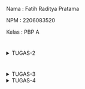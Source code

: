Nama    : Fatih Raditya Pratama

NPM     : 2206083520

Kelas   : PBP A
#
<details>
<summary>TUGAS-2</summary>
1.  
Membuat proyek baru di Django:  

-pertama bikin directory baru  

-nyalakan virtual environment di directory dan masukkan requirements.txt yang berisi
requirements yang dibutuhkan  

-install semua lewat pip install  

-menjalankan command "python manage.py startapp ('app name')"di directory  

-tambahkan 'app name'(disini namanya 'main') di installed_apps dalam settings.py direktori project  

-Setelah itu kita akan mmebuat directory templates dalam directory 'main' dan akan menambahkan
main.html ke dalamnya  

-Untuk membuat models, kita bisa melakukan:  
```python
class Product(models.Model):
    name = models.CharField(max_length=255)
    amount = models.IntegerField()
    description = models.TextField()
```


untuk name, amount, dan description, pakai field yang sesuai, untuk
models.Model adalah kelas dasar yang digunakan untuk mendefinisikan model dalam Django.
Tidak lupa setelah ini kita perlu migrasi model data ini  untuk mengubah struktur tabel basis data 
sesuai dengan perubahan model yang didefinisikan dalam kode, kita bisa melakukan migrasi dengan cara:

python manage.py makemigrations ---> makemigrations menciptakan berkas migrasi yang berisi perubahan model yang belum diaplikasikan ke dalam basis data

diikuti dengan

python manage.py migrate ---> migrate mengaplikasikan perubahan model yang ada di basis data

-Setelah pembuatan model dan migrasi model selesai, kita bisa membuat function di views untuk di return ke html kita dengan cara:
```python
def show_main(request):
    context = {
        'name': 'Fatih Raditya Pratama',
        'class': 'PBP A',
    }

    return render(request, "main.html", context)

```

-Kita bisa melakukan routing ke main.html dengan cara:
```python
from django.urls import path, include
from main.views import show_main

app_name = 'main'

urlpatterns = [
    path('', show_main, name='show_main'),
    path('main/',include('main.urls'))
]
```
path 'main/' akan mengarahkan ke urls.py di directory main

-Setelah semua ini selesai, kita tinggal commit dan push ke repository github dan hubungkan ke adaptable

2.
![BAGAN-WebBasedDjangoApp!](PBP-Tugas2.png)

-Jadi, saat client melakukan request, dan jika valid diterima oleh web server, dan
diturunkan ke Django
-Django menentukan URL
-URL akan menentukan view mana yang dipilih
-view akan mengambil model
-models tersebut digunakan view untuk diteruskan ke template(html)
-template(html) diteruskan dan ditampilkan ke pengguna

3.
Venv(Virtual Environment), berguna untuk menjalankan project dengan dependencies yang berbeda-beda dalam
satu sistem operasi yang sama.


4. 
Perbedaan MVC, MVT, dan MVVM
-MVC(Model-View-Controller)
-MVT(Model-View-Template)
-MVVM(Model-View-Viewmodel)
Pada ketiga ini, model dan view itu sama, model untuk mengelola data aplikasi dan
view adalah bagian yang mengatur bagaimana data dari model ditampilkan ke user.

-Pada MVC, Controller bertanggung jawab untuk menerima input dari user dan mengupdate
view dan model
-Pada MVT, Template bertanggung jawab untuk menampilkan hasil kepada user (biasanya html)
-Pada MVVM, ViewModel bertanggung jawab untuk menghubungkan view dan model, jadi kayak
semacam gabungan antara view dan model

P.S
Selain 2 tes di tests.py saya menambahkan satu test lagi
</details>

#
<details>
<summary>TUGAS-3</summary>


1.
Perbedaan form POST dan form GET pada Django:

POST
Metode POST mengirimkan data sebagai bagian dari permintaan HTTP, yang tidak terlihat di URL

GET
Metode GET bundling data menjadi string yang nantinya akan ditampilkan pada URL.

Sumber:
https://docs.djangoproject.com/en/4.2/topics/forms/#:~:text=GET%20and%20POST%20are%20typically,the%20state%20of%20the%20system.

2.
HTML vs XML vs Json

HTML: HTML memiliki elemen khusus dan atribut yang digunakan untuk menentukan struktur dan tampilan konten web, jadi biasanya digunakan untuk halaman web, html juga bisa diubah tampilannya dengan menggunakan CSS dan Javascript.

XML: Dokumen XML membentuk struktur seperti tree yang dimulai dari root, lalu branch, hingga berakhir pada leaves. Dokumen XML harus mengandung sebuah root element yang merupakan parent dari elemen lainnya. XML memungkinkan penggunaan karakteristik khusus dan definisi dari dokumen karena XML didesain menjadi self-descriptive, kita bisa paham apa yang ada di XML dengan membaca XML nya. XML lebih mudah dibaca bagi orang awam.

Json: Json merupakan pasangan *key* *value* pair seperti dictionary pada Python dan map di Java, Json akan lebih sulit dipahami bagi orang awam yang melihat tapi pasti akan lebih mudah dipahami bagi pengembang karena Json merupakan turunan dari Javascript.

3.
Kenapa Json sering digunakan?

Json adalah turunan dari Javascript sehingga orang-orang yang berpangalaman dengan Javascript tentunya akan lebih suka menggunakan Json, dan karena Javascript juga banyak yang pakai, pasti yang pakai Json juga banyak. Selain itu, Json dinilai *lightweight*.

4.
-Making Forms

Untuk membuat forms pertama kita buat file forms.py di main aplikasi, kita bisa menggunakan
ModelForm dari Django dan import Product dari models yang ada di main, setelah itu, kita bisa
assign model=Product untuk menyimpan objek yang dibuat di form menjadi objek Product. Setelah itu
kita akan menambahkan fields yang telah kita buat di models yaitu name,price, dan description.

Setelah membuat forms.py kita bisa menambahkan method create_product di views untuk menambahkan
product yang kita buat di form ketika kita submit form-nya. kita declare form = ProductForm(request.POST or None) 
untuk membuat ProductForm berdasarkan input user di request.POST. Setelah itu, kita bisa cek apakah form nya
sudah valid atau belum dan kita simpan. Kita juga bisa gunakan HTTPResponseRedirect untuk redirect setelah data form
berhasil di simpan. 

Setelah itu, kita bisa menambahkan products nya di fungsi show_main yang ada di views untuk menampilkannya. Dan juga
kita harus menambahkan fungsi create_product di urls.py dan menambahkan path untuk menuju halaman form pembuatan product.
Setelah itu barulah kita buat halaman html nya.

2&3.  

-Menambahkan fungsi di views untuk Show HTML, XML, JSON, XML by ID, dan JSON by ID  

-Menambahkan routing  

-HTML:  

fungsi untuk show HTML sudah ada dari tugas sebelumnya yaitu show_main yang akan menggunakan fungsi render untuk mengambil 3 argumen yaitu context, request, dan main.html yang nantinya akan di render di satu main.html

-XML:  

Untuk mengembalikan data dalam bentuk XML kita bisa menggunakan serializer dan HTTPResponse, serializer digunakan untuk
mengubah/transalasi objek menjadi XML, lalu kita akan membuat fungsi show_xml yang akan return HTTPResponse untuk menampilkan
objek dalam bentuk xml
```python
return HttpResponse(serializers.serialize("xml", data), content_type="application/xml")
```
HTTPResponse berguna untuk mengembalikan menjadi laman yang bisa dilihat, setelah ini tidak lupa kita akan menambahkan path di
urls.py untuk menampilkan laman dalam fomat xml
```python
path('xml/', show_xml, name='show_xml'),
```
-JSON:  

Untuk JSon juga sama, menggunakan serializer dan HTTPResponse dan tidak lupa menambahkan path di urls.py untuk show dalam format
json, bentuk return dan path nya hanya tinggal diganti dengan json
```python
return HttpResponse(serializers.serialize("json", data), content_type="application/json")
```
ini routing nya
```python
path('json/', show_json, name='show_json'),
```
-XML & Json by ID:  

Sekarang untuk return data berdasarkan ID dalam XML dan Json kita bisa menambahkan variabel baru seperti ini.
```python
data = Product.objects.filter(pk=id)
```
Yang akan menyimpan hasil query dari data dengan id tertentu. Setelah itu barulah kita return seperti biasa
menggunakan HTTPResponse dan juga serializer, xml untuk format xml dan json untuk format json(sama seperti sebelum-sebelumnya). Tidak lupa kita akan menambahkan routing di urls.py, sama seperti sebelumnya:
```python
path('xml/<int:id>/', show_xml_by_id, name='show_xml_by_id'),

path('json/<int:id>/', show_json_by_id, name='show_json_by_id'),
```

Seperti di atas.

Screenshot Postman

![ScreenshotPostmanHTML!](PBP-Tugas3-1.png)
![ScreenshotPostmanXML!](PBP-Tugas3-2.png)
![ScreenshotPostmanJSON!](PBP-Tugas3-3.png)
![ScreenshotPostmanXMLByID!](PBP-Tugas3-4.png)
![ScreenshotPostmanJsonByID!](PBP-Tugas3-5.png)

Function untuk show jumlah barang yang ada:

Kita bisa import fungsi sum yang ada dari library django dan aggregate, fungsi sum berguna untuk
menjumlahkan numericalField, integer, float, dsb. Aggregate sendiri adalah method yang diperlukan
jika ingin menggunakan fungsi-fungsi seperti Sum, Avg, Count, Max, Min, dll. Ini semua karena
Sum, Avg, Count, Max, Min, dll itu adalah bagian dari aggregate functions yang membutuhkan aggregate
method. Berikut adalah code nya:
```python
def show_main(request):
    ...
    total_amount = products.aggregate(Sum('amount'))['amount__sum']

    context = {
        ....
        'totalAmount': total_amount,
    }

    return render(request, "main.html", context)
```
#
</details>

<details>
<summary>TUGAS-4</summary>

##
Register:

Dengan memanfaatkan UserCreationForm bawaan, kita bisa membuat tampilan html baru dan akan lakukan routing ke page tersebut, lalu dengan fungsi register di views.py dengan query berdasarkan input user di {request.POST} dan pada akhirnya akan return kembali ke main

```python
def register(request):
    form = UserCreationForm()

    if request.method == "POST":
        form = UserCreationForm(request.POST)
        if form.is_valid():
            form.save()
            messages.success(request, 'Your account has been successfully created!')
            return redirect('main:login')
    context = {'form':form}
    return render(request, 'register.html', context)
```
###
Login:

Membuat login page, kita perlu membuat suatu fungsi lagi di views.py dan akan memanfaatkan {authenticate} dan {login} dari library django, authenticate(request, username=username, password=password) digunakan untuk melakukan autentikasi pengguna berdasarkan username dan password yang diterima dari permintaan (request) yang dikirim oleh pengguna saat login. Setelah itu, kita akan buat page login.html tidak lupa dengan routing, login.html adalah sarana untuk user login dan kita akan restriksi page main dengan cara menambahkan 
```python
@login_required(login_url='/login')
```
pada fungsi show_main agar mengarahkan page ke login.html, jadi user harus login untuk melihat page main.
###
Logout:

Untuk logout, kita bisa memanfaatkan logout dari django, user akan logout berdasarkan input user dan jika logout akan kembali ke page login.
```python
def logout_user(request):
    logout(request)
    return redirect('main:login')
```
Untuk input dari user sendiri kita bisa menambahkan button logout di main.html
###
Dummy Account:

Membuat dummy account, kita bisa menggunakan fitur register yang sudah dibuat sebelumnya, saya akan membuat dua dummy account masing-masing bernama bader dan franku. Masing-masing dengan tiga data unique.
####
bader:

Akun bader berisi tiga item: HG 1/144 MS-06s Char's Zaku-II, HG 1/144 MS-05s Char's Zaku-I, dan 1/100 Full-Mechanics Gundam Aerial 

franku:

Akun franku berisi tiga item: PG RX 0 1/60 Unicorn Gundam, PG 1/60 GN-001 Gundam Exia, dan PG MS-06 F 1/60 Zaku II
###
Menghubungkan model item dengan user:

Hal ini dilakukan supaya setiap account punya item-item unik tersendiri yang berbeda dengan akun lain. Untuk melakukan ini, kita bisa menambahkan model user di models.py directory main, lalu tambahkan di class product,
```python
class Product(models.Model):
    user = models.ForeignKey(User, on_delete=models.CASCADE)
    ...
```
Jadi, sebuah product akan terasosiasi dengan seorang user dengan suatu ForeignKey. Setelah itu, pada fungsi create_product di views.py bisa kita edit menjadi;
```python
def create_product(request):
 form = ProductForm(request.POST or None)

 if form.is_valid() and request.method == "POST":
     product = form.save(commit=False)
     product.user = request.user
     product.save()
     return HttpResponseRedirect(reverse('main:show_main'))
 ...
```
param commit=false berguna untuk mencegah Django untuk tidak langsung menyimpan objek yang dibuat ke dalam database, jadi objek tersebut bisa dimodifikasi dahulu sebelum disimpan. Pada kasus ini, kita akan mengisi field user dengan objek User dari return value request.user yang sedang terotorisasi untuk menandakan bahwa objek tersebut dimiliki oleh pengguna yang sedang login.
###
User details and cookies:

Untuk menambahkan detail seperti siapa yang sedang login, kita bisa menambahkan di context fungsi show_main seperti ini:
```python
def show_main(request):
    products = Product.objects.filter(user=request.user)

    context = {
        'name': request.user.username,
    ...
...
```
Dimana request.user.username akan me return username dari user yang sedang login. Untuk cookies sendiri, seperti last login nya kapan, kita bisa menambahkan di login_user;
```python
...
if user is not None:
    login(request, user)
    response = HttpResponseRedirect(reverse("main:show_main")) 
    response.set_cookie('last_login', str(datetime.datetime.now()))
    return response
...
```
Jadi dengan penambahan cookie last login, kita akan menyimpan string berupa datetime dari saat user tersebut login, dan untuk menampilkannya di main, kita tinggal menambahkan seperti di context views.py dan tampilkan di main di bawah tombol logout seperti ini;
```python
context = {
    'name': 'Pak Bepe',
    'class': 'PBP A',
    'products': products,
    'last_login': request.COOKIES['last_login'],
}
```
```html
...
<h5>Sesi terakhir login: {{ last_login }}</h5>
...
```
Oh iya, tidak lupa, kita juga akan delete cookie last_login saat logout, kita bisa menambahkan seperti ini di fungsi logout_user;
```python
response.delete_cookie('last_login')
```
##
###
Apa itu Django UserCreationForm?

Django UserCreationForm adalah impor formulir bawaan yang memudahkan pembuatan formulir pendaftaran pengguna dalam aplikasi web. Dengan formulir ini, pengguna baru dapat mendaftar dengan mudah di situs web Anda tanpa harus menulis kode dari awal. Tapi kekurangan dari UserCreationForm ini adalah adanya keterbatasan dalam kustomisasi UI dan tidak suitable untuk penggunaan yang lebih kompleks.
###
Apa perbedaan antara autentikasi dan otorisasi dalam konteks Django, dan mengapa keduanya penting?

Authentication adalah proses untuk mengetahui siapa ini, siapa yang sedang menggunakan, contoh dari authentication adalah login. Tujuan dari adanya authentication adalah untuk memastikan sang pengguna adalah orang yang di klaim.

Authorization adalah proses verifikasi untuk memastikan apakah kita punya akses terhadap sesuatu. Jika tidak ada authorization, maka pengguna random bisa saja menghapus sesuatu yang penting milik pengguna tertentu.

Keduanya ini sangatlah penting karena dua ini adalah dasar konsep keamanan aplikasi web.
###
Cookies?

Cookies adalah data kecil yang disimpan pada perangkat pengguna oleh browser web sebagai respons atas permintaan dari server web. Data ini dapat berupa informasi singkat, seperti pengenal sesi, preferensi pengguna, atau informasi lainnya yang diperlukan oleh aplikasi web. Cookies memungkinkan aplikasi web untuk menyimpan informasi di perangkat pengguna dan mengaksesnya kembali di masa mendatang. Cookies pada django pada dasarnya juga melakukan hal yang sama.
###
Apakah penggunaan cookies aman secara default dalam pengembangan web, atau apakah ada risiko potensial yang harus diwaspadai?

Walaupun cookies adalah hal yang umum dalam sebuah aplikasi web, tapi kita harus tetap waspada karena cookies bisa saja melanggar hak privasi kita dan mengambil data-data pribadi tanpa izin.

</details>
